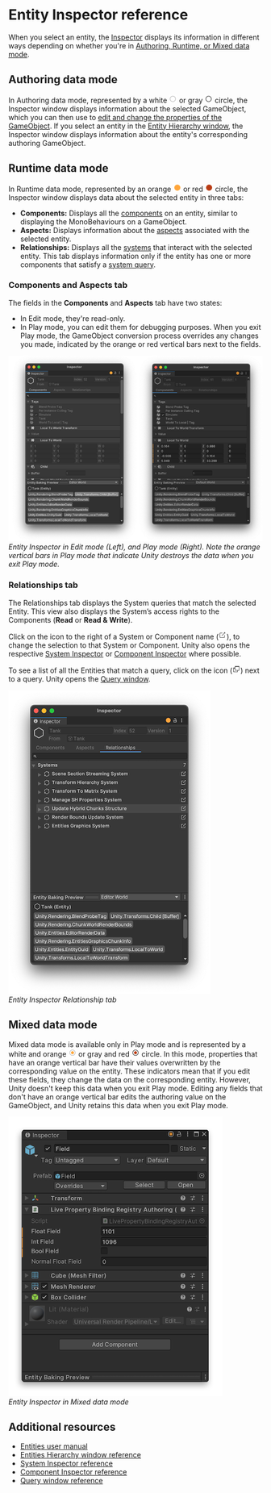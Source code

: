 # Entity Inspector reference

When you select an entity, the [Inspector](https://docs.unity3d.com/Manual/UsingTheInspector.html) displays its information in different ways depending on whether you're in [Authoring, Runtime, or Mixed data mode](editor-authoring-runtime.md).

## Authoring data mode

In Authoring data mode, represented by a white ![](images/editor-authoring-mode-dark.png) or gray ![](images/editor-authoring-mode-light.png) circle, the Inspector window displays information about the selected GameObject, which you can then use to [edit and change the properties of the GameObject](https://docs.unity3d.com/Manual/UsingTheInspector.html). If you select an entity in the [Entity Hierarchy window](editor-hierarchy-window.md), the Inspector window displays information about the entity's corresponding authoring GameObject.

## Runtime data mode

In Runtime data mode, represented by an orange ![](images/editor-runtime-mode-dark.png) or red ![](images/editor-runtime-mode-light.png) circle, the Inspector window displays data about the selected entity in three tabs:

* **Components:** Displays all the [components](concepts-components.md) on an entity, similar to displaying the MonoBehaviours on a GameObject. 
* **Aspects:** Displays information about the [aspects](aspects-intro.md) associated with the selected entity.
* **Relationships:** Displays all the [systems](concepts-systems.md) that interact with the selected entity. This tab displays information only if the entity has one or more components that satisfy a [system query](systems-entityquery.md).

### Components and Aspects tab

The fields in the **Components** and **Aspects** tab have two states:

* In Edit mode, they're read-only. 
* In Play mode, you can edit them for debugging purposes. When you exit Play mode, the GameObject conversion process overrides any changes you made, indicated by the orange or red vertical bars next to the fields.

![](images/editor-entity-inspector-runtime-mode.png)<br/>_Entity Inspector in Edit mode (Left), and Play mode (Right). Note the orange vertical bars in Play mode that indicate Unity destroys the data when you exit Play mode._

### Relationships tab

The Relationships tab displays the System queries that match the selected Entity. This view also displays the System’s access rights to the Components (**Read** or **Read & Write**). 

Click on the icon to the right of a System or Component name (![](images/editor-go-to.png)), to change the selection to that System or Component. Unity also opens the respective [System Inspector](editor-system-inspector.md) or [Component Inspector](editor-component-inspector.md) where possible.

To see a list of all the Entities that match a query, click on the icon (![](images/editor-new-window.png)) next to a query. Unity opens the [Query window](editor-query-window.md).

![](images/editor-entity-inspector-relationships.png)<br/>_Entity Inspector Relationship tab_

## Mixed data mode

Mixed data mode is available only in Play mode and is represented by a white and orange ![](images/editor-mixed-mode-dark.png) or gray and red ![](images/editor-mixed-mode-light.png) circle. In this mode, properties that have an orange vertical bar have their values overwritten by the corresponding value on the entity. These indicators mean that if you edit these fields, they change the data on the corresponding entity. However, Unity doesn't keep this data when you exit Play mode. Editing any fields that don't have an orange vertical bar edits the authoring value on the GameObject, and Unity retains this data when you exit Play mode.

![](images/editor-entity-inspector-mixed-mode.png)<br/>_Entity Inspector in Mixed data mode_


## Additional resources

* [Entities user manual](concepts-entities.md)
* [Entities Hierarchy window reference](editor-hierarchy-window.md)
* [System Inspector reference](editor-system-inspector.md)
* [Component Inspector reference](editor-component-inspector.md)
* [Query window reference](editor-query-window.md)